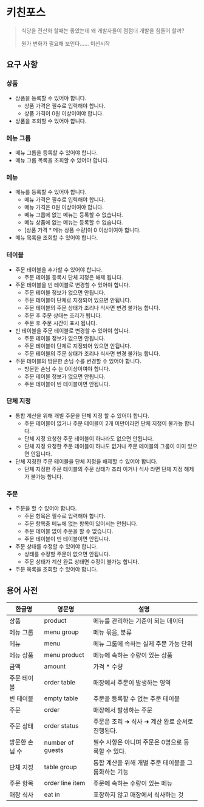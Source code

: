 # 키친포스

> 식당을 전산화 할때는 좋았는데 왜 개발자들이 점점더 개발을 힘들어 할까?
>
> 뭔가 변화가 필요해 보인다...... 미션시작

## 요구 사항

### 상품

* 상품을 등록할 수 있어야 합니다.
  * 상품 가격은 필수로 입력해야 합니다.
  * 상품 가격이 0원 이상이여야 합니다.
* 상품을 조회할 수 있어야 합니다.

### 메뉴 그룹

* 메뉴 그룹을 등록할 수 있어야 합니다.
* 메뉴 그룹 목록을 조회할 수 있어야 합니다.

### 메뉴

* 메뉴를 등록할 수 있어야 합니다.
  * 메뉴 가격은 필수로 입력해야 합니다.
  * 메뉴 가격은 0원 이상이여야 합니다.
  * 메뉴 그룹에 없는 메뉴는 등록할 수 없습니다.
  * 메뉴 상품에 없는 메뉴는 등록할 수 없습니다.
  * [상품 가격 * 메뉴 상품 수량]이 0 이상이여야 합니다.
* 메뉴 목록을 조회할 수 있어야 합니다.

### 테이블

* 주문 테이블을 추가할 수 있어야 합니다.
  * 주문 테이블 등록시 단체 지정은 해제 됩니다.
* 주문 테이블을 빈 테이블로 변경할 수 있어야 합니다.
  * 주문 테이블 정보가 없으면 안됩니다.
  * 주문 테이블이 단체로 지정되어 있으면 안됩니다.
  * 주문 테이블의 주문 상태가 조리나 식사면 변경 불가능 합니다.
  * 주문 후 주문 상태는 조리가 됩니다.
  * 주문 후 주문 시간이 표시 됩니다.
* 빈 테이블을 주문 테이블로 변경할 수 있어야 합니다.
  * 주문 테이블 정보가 없으면 안됩니다.
  * 주문 테이블이 단체로 지정되어 있으면 안됩니다.
  * 주문 테이블의 주문 상태가 조리나 식사면 변경 불가능 합니다.
* 주문 테이블의 방문한 손님 수를 변경할 수 있어야 합니다.
  * 방문한 손님 수 는 0이상이여야 합니다.
  * 주문 테이블 정보가 없으면 안됩니다.
  * 주문 테이블이 빈 테이블이면 안됩니다.

### 단체 지정

* 통합 계산을 위해 개별 주문을 단체 지정 할 수 있어야 합니다.
  * 주문 테이블이 없거나 주문 테이블이 2개 미만이라면 단체 지정이 불가능 합니다.
  * 단체 지정 요청한 주문 테이블이 하나라도 없으면 안됩니다.
  * 단체 지정 요청한 주문 테이블이 하나도 없거나 주문 테이블의 그룹이 이미 있으면 안됩니다.
* 단체 지정한 주문 테이블을 단체 지정을 해제할 수 있어야 합니다.
  * 단체 지정한 주문 테이블의 주문 상태가 조리 이거나 식사 라면 단체 지정 해제가 불가능 합니다.

### 주문

* 주문을 할 수 있어야 합니다.
  * 주문 항목은 필수로 입력해야 합니다.
  * 주문 항목중 메뉴에 없는 항목이 있어서는 안됩니다.
  * 주문 테이블 없이 주문을 할 수 없습니다.
  * 주문 테이블이 빈 테이블이면 안됩니다.
* 주문 상태를 수정할 수 있어야 합니다.
  * 상태를 수정할 주문이 없으면 안됩니다.
  * 주문 상태가 계산 완료 상태면 수정이 불가능 합니다.
* 주문 목록을 조회할 수 있어야 합니다.

## 용어 사전


| 한글명         | 영문명           | 설명                                                |
| ---------------- | ------------------ | ----------------------------------------------------- |
| 상품           | product          | 메뉴를 관리하는 기준이 되는 데이터                  |
| 메뉴 그룹      | menu group       | 메뉴 묶음, 분류                                     |
| 메뉴           | menu             | 메뉴 그룹에 속하는 실제 주문 가능 단위              |
| 메뉴 상품      | menu product     | 메뉴에 속하는 수량이 있는 상품                      |
| 금액           | amount           | 가격 * 수량                                         |
| 주문 테이블    | order table      | 매장에서 주문이 발생하는 영역                       |
| 빈 테이블      | empty table      | 주문을 등록할 수 없는 주문 테이블                   |
| 주문           | order            | 매장에서 발생하는 주문                              |
| 주문 상태      | order status     | 주문은 조리 ➜ 식사 ➜ 계산 완료 순서로 진행된다.   |
| 방문한 손님 수 | number of guests | 필수 사항은 아니며 주문은 0명으로 등록할 수 있다.   |
| 단체 지정      | table group      | 통합 계산을 위해 개별 주문 테이블을 그룹화하는 기능 |
| 주문 항목      | order line item  | 주문에 속하는 수량이 있는 메뉴                      |
| 매장 식사      | eat in           | 포장하지 않고 매장에서 식사하는 것                  |
